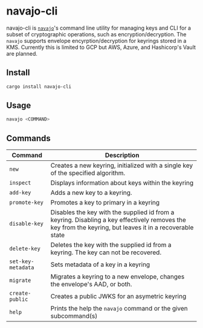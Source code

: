 # navajo-cli

navajo-cli is [`navajo`](github.com/chanced/navajo)'s command line utility for
managing keys and CLI for a subset of cryptographic operations, such as
encryption/decryption. The `navajo` supports envelope encyrption/decryption for
keyrings stored in a KMS. Currently this is limited to GCP but AWS, Azure, and
Hashicorp's Vault are planned.

## Install

```bash
cargo install navajo-cli
```

## Usage

```bash
navajo <COMMAND>
```

## Commands

| Command            | Description                                                                                                                                              |
| ------------------ | -------------------------------------------------------------------------------------------------------------------------------------------------------- |
| `new`              | Creates a new keyring, initialized with a single key of the specified algorithm.                                                                         |
| `inspect`          | Displays information about keys within the keyring                                                                                                       |
| `add-key`          | Adds a new key to a keyring.                                                                                                                             |
| `promote-key`      | Promotes a key to primary in a keyring                                                                                                                   |
| `disable-key`      | Disables the key with the supplied id from a keyring. Disabling a key effectively removes the key from the keyring, but leaves it in a recoverable state |
| `delete-key`       | Deletes the key with the supplied id from a keyring. The key can not be recovered.                                                                       |
| `set-key-metadata` | Sets metadata of a key in a keyring                                                                                                                      |
| `migrate`          | Migrates a keyring to a new envelope, changes the envelope's AAD, or both.                                                                               |
| `create-public`    | Creates a public JWKS for an asymetric keyring                                                                                                           |
| `help`             | Prints the help the `navajo` command or the given subcommand(s)                                                                                          |
